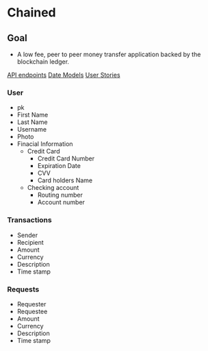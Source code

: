 # Chained

## Goal
- A low fee, peer to peer money transfer application backed by the blockchain ledger.

[API endpoints](endpoints.md)
[Date Models](data_model.md)
[User Stories](user_stories.md)

### User
- pk
- First Name
- Last Name
- Username
- Photo
- Finacial Information
  - Credit Card 
    - Credit Card Number
    - Expiration Date
    - CVV
    - Card holders Name
  - Checking account
    - Routing number
    - Account number

### Transactions
- Sender
- Recipient
- Amount
- Currency
- Description 
- Time stamp

### Requests 
- Requester
- Requestee
- Amount
- Currency
- Description 
- Time stamp


